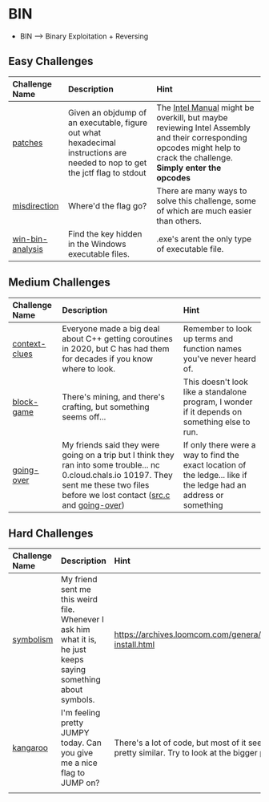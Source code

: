 # BIN

- BIN --> Binary Exploitation + Reversing

## Easy Challenges
| Challenge Name  | Description | Hint
|:-- | :-- | :---
| [patches](patches) | Given an objdump of an executable, figure out what hexadecimal instructions are needed to nop to get the jctf flag to stdout | The [Intel Manual](https://www.intel.com/content/dam/www/public/us/en/documents/manuals/64-ia-32-architectures-software-developer-instruction-set-reference-manual-325383.pdf) might be overkill, but maybe reviewing Intel Assembly and their corresponding opcodes might help to crack the challenge. **Simply enter the opcodes**
| [misdirection](misdirection) | Where'd the flag go? | There are many ways to solve this challenge, some of which are much easier than others.
| [win-bin-analysis](win-bin-analysis) | Find the key hidden in the Windows executable files. | .exe's arent the only type of executable file.

## Medium Challenges
| Challenge Name  | Description | Hint
|:-- | :-- | :---
| [context-clues](context-clues) | Everyone made a big deal about C++ getting coroutines in 2020, but C has had them for decades if you know where to look. | Remember to look up terms and function names you've never heard of.
| [block-game](block-game) | There's mining, and there's crafting, but something seems off... | This doesn't look like a standalone program, I wonder if it depends on something else to run.
| [going-over](going_over) | My friends said they were going on a trip but I think they ran into some trouble... nc 0.cloud.chals.io 10197. They sent me these two files before we lost contact ([src.c](challenge/files/src.c) and [going-over](challenge/going-over)) | If only there were a way to find the exact location of the ledge... like if the ledge had an address or something

## Hard Challenges
| Challenge Name  | Description | Hint
|:-- | :-- | :---
| [symbolism](symbolism) | My friend sent me this weird file. Whenever I ask him what it is, he just keeps saying something about symbols. | https://archives.loomcom.com/genera/genera-install.html
| [kangaroo](kangaroo) | I'm feeling pretty JUMPY today. Can you give me a nice flag to JUMP on? | There's a lot of code, but most of it seems pretty similar. Try to look at the bigger picture.
|  |  | 
